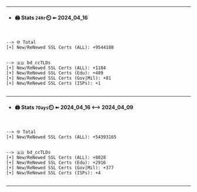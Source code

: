 

---
- #### 🖨️ **Stats** `24Hr`⏲️ ➼ 2024_04_16
```console


--> 🌐 Total
[+] New/ReNewed SSL Certs (ALL): +9544188


--> 🇧🇩 bd_ccTLDs
[+] New/ReNewed SSL Certs (ALL): +1184
[+] New/ReNewed SSL Certs (Edu): +409
[+] New/ReNewed SSL Certs (Gov|Mil): +81
[+] New/ReNewed SSL Certs (ISPs): +1


```

---
- #### 🖨️ **Stats** `7Days`⏲️ ➼ 2024_04_16 <--> 2024_04_09
```console


--> 🌐 Total
[+] New/ReNewed SSL Certs (ALL): +54393165


--> 🇧🇩 bd_ccTLDs
[+] New/ReNewed SSL Certs (ALL): +8028
[+] New/ReNewed SSL Certs (Edu): +2916
[+] New/ReNewed SSL Certs (Gov|Mil): +377
[+] New/ReNewed SSL Certs (ISPs): +4


```

---

